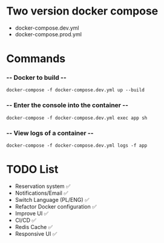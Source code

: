 # Two version docker compose
- docker-compose.dev.yml
- docker-compose.prod.yml

# Commands
### -- Docker to build --
`docker-compose -f docker-compose.dev.yml up --build`

### -- Enter the console into the container  --
`docker-compose -f docker-compose.dev.yml exec app sh`

### -- View logs of a container --
`docker-compose -f docker-compose.dev.yml logs -f app`

# TODO List
- Reservation system ✅
- Notifications/Email ✅
- Switch Language (PL/ENG) ✅
- Refactor Docker configuration ✅
- Improve UI ✅
- CI/CD ✅
- Redis Cache ✅
- Responsive UI ✅
